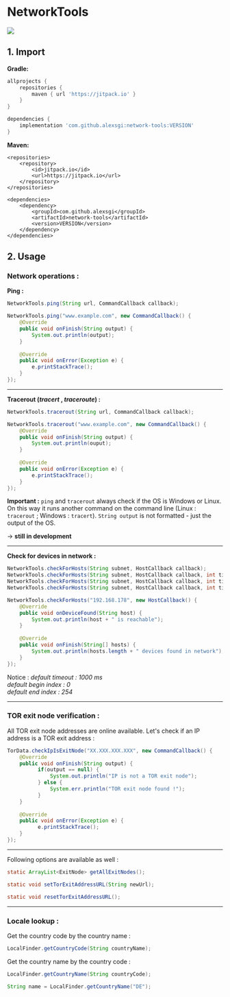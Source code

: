 # NetworkTools

[![](https://jitpack.io/v/alexsgi/network-tools.svg)](https://jitpack.io/#alexsgi/network-tools)

## 1. Import

**Gradle:**
```gradle
allprojects {
	repositories {
		maven { url 'https://jitpack.io' }
	}
}
```
```gradle
dependencies {
	implementation 'com.github.alexsgi:network-tools:VERSION'
}
```
**Maven:**
```maven
<repositories>
	<repository>
		<id>jitpack.io</id>
		<url>https://jitpack.io</url>
	</repository>
</repositories>
```
```maven
<dependencies>
	<dependency>
	    <groupId>com.github.alexsgi</groupId>
	    <artifactId>network-tools</artifactId>
	    <version>VERSION</version>
	</dependency>
</dependencies>
```

## 2. Usage

###  Network operations :
 
 **Ping :**
 ```java
NetworkTools.ping(String url, CommandCallback callback);
```
```java
NetworkTools.ping("www.example.com", new CommandCallback() {  
	@Override  
	public void onFinish(String output) {  
		System.out.println(output);  
	}  
  
	@Override  
	public void onError(Exception e) {  
		e.printStackTrace();
	}  
});
```
---

**Tracerout (*tracert* , *traceroute*) :**
```java
NetworkTools.tracerout(String url, CommandCallback callback);
```
```java
NetworkTools.tracerout("www.example.com", new CommandCallback() {  
	@Override  
	public void onFinish(String output) {  
		System.out.println(ouput);
	}  
  
	@Override  
    public void onError(Exception e) {  
	    e.printStackTrace();
	}  
});
```
**Important :** 
```ping```  and  ```tracerout``` always check if the OS is Windows or Linux. On this way it runs another command on the command line (Linux : ```tracerout``` ; Windows : ```tracert```). ```String output``` is not formatted - just the output of the OS.

→ **still in development**

---

**Check for devices in network :** 
```java
NetworkTools.checkForHosts(String subnet, HostCallback callback);
NetworkTools.checkForHosts(String subnet, HostCallback callback, int timeout);
NetworkTools.checkForHosts(String subnet, HostCallback callback, int timeout, int beginIndex);
NetworkTools.checkForHosts(String subnet, HostCallback callback, int timeout, int beginIndex, int endIndex);
```
```java
NetworkTools.checkForHosts("192.168.178", new HostCallback() {  
    @Override  
    public void onDeviceFound(String host) {  
        System.out.println(host + " is reachable");
    }  
  
    @Override  
    public void onFinish(String[] hosts) {  
	    System.out.println(hosts.length + " devices found in network");
    }  
});
```
Notice :
*default timeout : 1000 ms </br>
default begin index : 0 </br>
default end index : 254*

---

### TOR exit node verification :

All TOR exit node addresses are online available. Let's check if an IP address is a TOR exit address :
```java
TorData.checkIpIsExitNode("XX.XXX.XXX.XXX", new CommandCallback() {  
    @Override  
    public void onFinish(String output) {  
          if(output == null) {
	          System.out.println("IP is not a TOR exit node");
	      } else {
			  System.err.println("TOR exit node found !");
		  }
    }  
  
    @Override  
    public void onError(Exception e) { 
	      e.printStackTrace();
    }  
});
```
----

Following options are available as well :
```java
static ArrayList<ExitNode> getAllExitNodes();
```
```java
static void setTorExitAddressURL(String newUrl);
```
```java
static void resetTorExitAddressURL();
```

---

### Locale lookup :

Get the country code by the country name :
```java
LocalFinder.getCountryCode(String countryName);
```
Get the country name by the country code :
```java
LocalFinder.getCountryName(String countryCode);
```
```java
String name = LocalFinder.getCountryName("DE");
```
